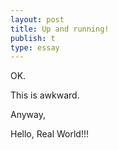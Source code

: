 ```yaml
---
layout: post
title: Up and running!
publish: t
type: essay
---
```


OK.

This is awkward.

Anyway,

Hello, Real World!!!

